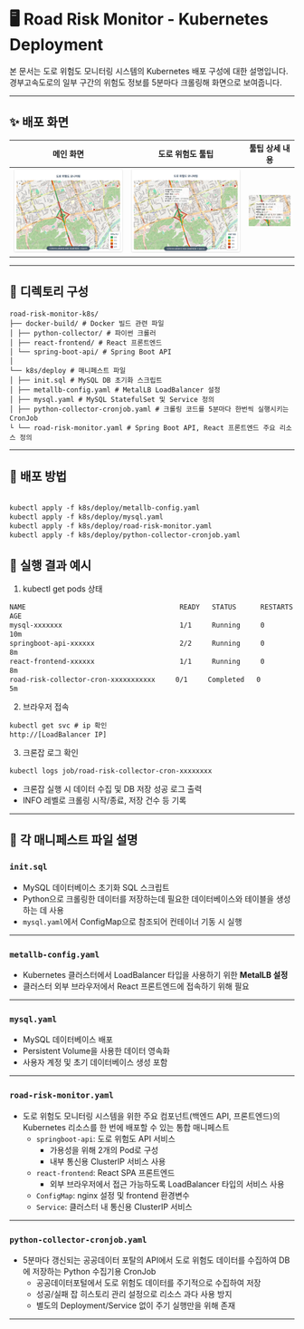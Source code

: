 # 🖥️ Road Risk Monitor - Kubernetes Deployment

본 문서는 도로 위험도 모니터링 시스템의 Kubernetes 배포 구성에 대한 설명입니다.
경부고속도로의 일부 구간의 위험도 정보를 5분마다 크롤링해 화면으로 보여줍니다. 

---
## ✨ 배포 화면
| 메인 화면 | 도로 위험도 툴팁 | 툴팁 상세 내용 |
|-----------|------------------|-------------|
| ![모니터링 화면](images/monitoring.PNG) | ![위험도 정보 툴팁](images/detail.PNG) | ![툴팁 내용](images/detail-message.PNG) |
---

## 📁 디렉토리 구성
```
road-risk-monitor-k8s/
├── docker-build/ # Docker 빌드 관련 파일 
│ ├── python-collector/ # 파이썬 크롤러 
│ ├── react-frontend/ # React 프론트엔드
│ └── spring-boot-api/ # Spring Boot API
│
└── k8s/deploy # 매니페스트 파일 
│ ├── init.sql # MySQL DB 초기화 스크립트
│ ├── metallb-config.yaml # MetalLB LoadBalancer 설정
│ ├── mysql.yaml # MySQL StatefulSet 및 Service 정의
│ ├── python-collector-cronjob.yaml # 크롤링 코드를 5분마다 한번씩 실행시키는 CronJob
└ └── road-risk-monitor.yaml # Spring Boot API, React 프론트엔드 주요 리소스 정의
```
---
## 📌 배포 방법
```

kubectl apply -f k8s/deploy/metallb-config.yaml
kubectl apply -f k8s/deploy/mysql.yaml
kubectl apply -f k8s/deploy/road-risk-monitor.yaml
kubectl apply -f k8s/deploy/python-collector-cronjob.yaml

```
## 📝 실행 결과 예시 
1. kubectl get pods 상태
```
NAME                                      READY   STATUS      RESTARTS   AGE
mysql-xxxxxxx                             1/1     Running     0          10m
springboot-api-xxxxxx                     2/2     Running     0          8m
react-frontend-xxxxxx                     1/1     Running     0          8m
road-risk-collector-cron-xxxxxxxxxxx     0/1     Completed   0          5m
```
2. 브라우저 접속
```
kubectl get svc # ip 확인
http://[LoadBalancer IP]
```
3. 크론잡 로그 확인
```
kubectl logs job/road-risk-collector-cron-xxxxxxxx
```
- 크론잡 실행 시 데이터 수집 및 DB 저장 성공 로그 출력
- INFO 레벨로 크롤링 시작/종료, 저장 건수 등 기록

---

## 📄 각 매니페스트 파일 설명

### `init.sql`
- MySQL 데이터베이스 초기화 SQL 스크립트
- Python으로 크롤링한 데이터를 저장하는데 필요한 데이터베이스와 테이블을 생성하는 데 사용
- `mysql.yaml`에서 ConfigMap으로 참조되어 컨테이너 기동 시 실행
---
### `metallb-config.yaml`
- Kubernetes 클러스터에서 LoadBalancer 타입을 사용하기 위한 **MetalLB 설정**
- 클러스터 외부 브라우저에서 React 프론트엔드에 접속하기 위해 필요
---
### `mysql.yaml`
- MySQL 데이터베이스 배포
- Persistent Volume을 사용한 데이터 영속화
- 사용자 계정 및 초기 데이터베이스 생성 포함
---
### `road-risk-monitor.yaml`
- 도로 위험도 모니터링 시스템을 위한 주요 컴포넌트(백엔드 API, 프론트엔드)의 Kubernetes 리소스를 한 번에 배포할 수 있는 통합 매니페스트
  - `springboot-api`: 도로 위험도 API 서비스
    - 가용성을 위해 2개의 Pod로 구성
    - 내부 통신용 ClusterIP 서비스 사용
  - `react-frontend`: React SPA 프론트엔드
    - 외부 브라우저에서 접근 가능하도록 LoadBalancer 타입의 서비스 사용
  - `ConfigMap`: nginx 설정 및 frontend 환경변수
  - `Service`: 클러스터 내 통신용 ClusterIP 서비스
---
### `python-collector-cronjob.yaml` 
- 5분마다 갱신되는 공공데이터 포탈의 API에서 도로 위험도 데이터를 수집하여 DB에 저장하는 Python 수집기용 CronJob
  - 공공데이터포털에서 도로 위험도 데이터를 주기적으로 수집하여 저장
  - 성공/실패 잡 히스토리 관리 설정으로 리소스 과다 사용 방지
  - 별도의 Deployment/Service 없이 주기 실행만을 위해 존재
---


